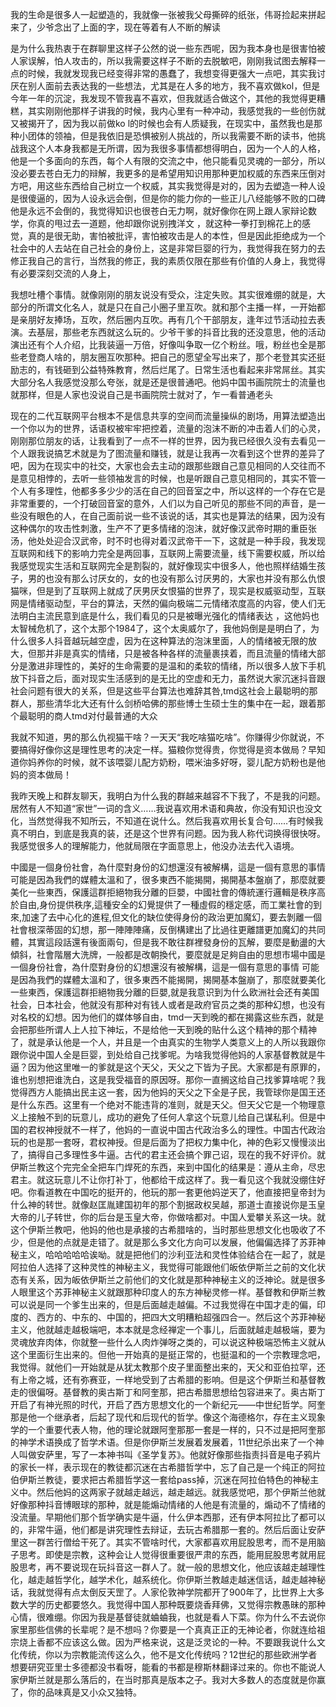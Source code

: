 我的生命是很多人一起塑造的，我就像一张被我父母撕碎的纸张，伟哥捡起来拼起来了，少爷念出了上面的字，现在等着有人不断的解读

是为什么我热衷于在群聊里这样子公然的说一些东西呢，因为我本身也是很害怕被人家误解，怕人攻击的，所以我需要这样子不断的去脱敏吧，刚刚我试图去解释一点的时候，我就发现我已经变得非常的愚蠢了，我想变得更强大一点吧，其实我讨厌在别人面前去表达我的一些想法，尤其是在人多的地方，我不喜欢做kol，但是今年一年的沉淀，我发现不管我喜不喜欢，但我就适合做这个，其他的我觉得更糟糕，其实刚刚他那样子讲我的时候，我内心里有一种冲动，我感觉我的一些创伤就又被揭开了，因为我以前做ko l的时候也会有人质疑我，在现实中，虽然我也是那种小团体的领袖，但是我依旧是恐惧被别人挑战的，所以我需要不断的读书，他挑战我这个人本身我都是无所谓，因为我很多事情都想得明白，因为一个人的人格，他是一个多面向的东西，每个人有限的交流之中，他只能看见灵魂的一部分，所以没必要去苍白无力的辩解，我更多的是希望用知识用那种更加权威的东西来压倒对方吧，用这些东西给自己树立一个权威，其实我觉得是对的，因为去塑造一种人设是很傻逼的，因为人设永远会倒，但是你的能力你的一些正儿八经能够不败的口碑他是永远不会倒的，我觉得知识也很苍白无力啊，就好像你在网上跟人家辩论数学，你真的甩过去一道题，他却跟你说别拽洋文 ，就这种一拳打到棉花上的感觉，真的是很无助，害怕被批评，害怕被攻击是人的本性，但是因此拒绝成为一个社会中的人去站在自己社会的身份上，这是非常巨婴的行为，我觉得我在努力的去修正我自己的言行，当然我的修正，我的素质仅限在那些有价值的人身上，我觉得有必要深刻交流的人身上，

我想吐槽个事情。就像刚刚的朋友说没有受众，注定失败。其实很难绷的就是，大部分的所谓文化名人，就是只在自己小圈子里互吹。就和那个主播一样，一开始都是亲朋好友捧场，互吹，然后圈内互吹。再有几个干部朋友，逢年过节活动拉去表演。去基层，那些老东西就这么玩的。少爷干爹的抖音比我的还没意思，他的活动演出还有个人介绍，比我装逼一万倍，好像叫争取一亿个粉丝。哦，粉丝也全是那些老登商人啥的，朋友圈互吹那种。把自己的愿望全写出来了，那个老登其实还挺励志的，有钱砸到公益特殊教育，然后烂尾了。日常生活也看起来非常屌丝。其实大部分名人我感觉没那么夸张，就是还是很普通吧。他妈中国书画院院士的流量也就那样，但是人家也没说自己是书画院院士就对了，乍一看普通老头

现在的二代互联网平台根本不是信息共享的空间而流量操纵的剧场，用算法塑造出一个你以为的世界，话语权被牢牢把控着，流量的泡沫不断的冲击着人们的心灵，刚刚那位朋友的话，让我看到了一点不一样的世界，因为我已经很久没有去看见一个人跟我说搞艺术就是为了图流量和赚钱，就是让我再一次看到这个世界的差异了吧，因为在现实中的社交，大家也会去主动的跟那些跟自己意见相同的人交往而不是意见相悖的，去听一些领袖发言的时候，也是听跟自己意见相同的，其实不管一个人有多理性，他都多多少少的活在自己的回音室之中，所以这样的一个存在它是非常重要的，一个打破回音室的意外，人们以为自己听见的那些不同的声音，是一些没有眼色的人，在自己面前说一些不该说的话，其实也是算法的结果，因为没有这种偶尔的攻击性刺激，生产不了更多情绪的泡沫，就好像汉武帝时期的重臣张汤，他处处迎合汉武帝，时不时也得对着汉武帝干一下，这就是一种手段，我发现互联网和线下的影响力完全是两回事，互联网上需要流量，线下需要权威，所以给我感觉现实生活和互联网完全是割裂的，就好像现实中很多人，他也照样结婚生孩子，男的也没有那么讨厌女的，女的也没有那么讨厌男的，大家也并没有那么仇恨猫咪，但是到了互联网上就成了厌男厌女恨猫的世界了，现实是权威驱动型，互联网是情绪驱动型，平台的算法，天然的偏向极端二元情绪浓度高的内容，使人们无法明白主流民意到底是什么，我们看见的只是被曝光强化的情绪表达 ，这他妈也太智械危机了，这个太那个1984了，这个太奥威尔了，我他妈倒是是明白了，为什么很多人抖音越玩越空虚，因为在这种算法的泡沫里面，人的情绪被无限的放大，但那并非是真实的情绪，只是被各种各样的流量裹挟着，而且流量的情绪大部分是激进非理性的，美好的生命需要的是温和的柔软的情绪，所以很多人放下手机放下抖音之后，面对现实生活感到的是无比的空虚和无力，虽然说大家沉迷抖音跟社会问题有很大的关系，但是这些平台算法也难辞其咎,tmd这社会上最聪明的那群人，那些清华北大还有什么剑桥哈佛的那些博士生硕士生的集中在一起，跟着那个最聪明的商人tmd对付最普通的大众

我就不知道，男的那么仇视猫干啥？一天天“我吃啥猫吃啥”。你赚得少你就说，不要搞得好像你这是理性思考的决定一样。猫粮你觉得贵，你觉得是资本做局？早知道你妈养你的时候，就不该喂婴儿配方奶粉，喂米油多好呀，婴儿配方奶粉也是他妈的资本做局！

我昨天晚上和群友聊天，我明白为什么我的群越来越容不下我了，不是我的问题。居然有人不知道“家世”一词的含义……我说喜欢用术语和典故，你没有知识也没文化，当然觉得我不知所云，不知道在说什么。然后我喜欢用长复合句……有时候我真不明白，到底是我真的装，还是这个世界有问题。因为我人称代词换得很快呀。我感觉很多人的理解能力，他就局限在字面意思上，他没办法去代入语境。

中國是一個身份社會，為什麼對身份的幻想還沒有被解構，這是一個有意思的事情 可能是因為我們的媒體太溫和了，很多東西不能揭開，揭開基本盤崩了，那麼就要美化一些東西，保護這群拒絕物我分離的巨嬰，中國社會的傳統運行邏輯是秩序高於自由,身份提供秩序,這種安全的幻覺提供了一種虛假的穩定感，而工業社會的到來,加速了去中心化的進程,但文化的缺位使得身份的政治更加魔幻，要去剝離一個社會根深蒂固的幻想，那一陣陣陣痛，反倒構建出了比過往更離譜更加魔幻的共同體，其實這段話還有後面兩句，但是我不敢往群裡發身份的瓦解，要麼是動盪的大傾斜，社會階層大洗牌，一般都是改朝換代，要麼就是足夠自由的思想市場中國是一個身份社會，為什麼對身份的幻想還沒有被解構，這是一個有意思的事情 可能是因為我們的媒體太溫和了，很多東西不能揭開，揭開基本盤崩了，那麼就要美化一些東西，保護這群拒絕物我分離的巨嬰,就是我意识到为什么欧洲社会还有美国社会，日本社会，他就没有那种对有钱人或者是政府官员之类的那种幻想，也没有对名校的幻想。因为他们的媒体够自由，tmd一天到晚的都在揭露这些东西，就是会把那些所谓人上人拉下神坛，不是给他一天到晚的贴什么这个精神的那个精神了，就是承认他是一个人，并且是一个由真实的生物学人类意义上的人所以我跟你跟你说中国人全是巨婴，到处给自己找爹呢。为啥我觉得他妈的人家基督教就是牛逼？因为他这里唯一的爹就是这个天父，天父之下皆为子民。大家都是有原罪的，谁也别想把谁洗白，这是我受福音的原因呀。那你一直搁这给自己找爹算啥呢？我觉得西方人能搞出民主这一套，因为他妈的天父之下全是子民，我管球你是国王还是什么东西。这里有一个绝对不能违背的准则，就是天父。但天父它是一个物理意义上接触不到的玩意儿，成功的避免了任何人拿这个玩意儿给自己谋私利。但是中国的君权神授就不一样了，他妈的一直说中国古代政治多么的理性。中国古代政治玩的也是那一套呀，君权神授。但是后面为了把权力集中化，神的色彩又慢慢淡出了，搞得自己多理性多牛逼。古代的君主还会搞个罪己诏，现在的我不好评价。就伊斯兰教这个完完全全把车门焊死的东西，来到中国化的结果是：遵从主命，尽忠君主。就这玩意儿不让你打补丁，他都给干成这样了。我一看见这个我就没绷住好吧。你看道教在中国吃的挺开的，他玩的那一套更他妈逆天了，他直接把皇帝封为什么神的转世。就像赵匡胤建国初年的那个割据政权吴越，那道士直接说你是玉皇大帝的儿子转世，你的后台是玉皇大帝，你做啥都对。中国人爱攀关系这一块。就这个伊斯兰教吧，他妈的他也是承接的古希腊啥的，当时那些思想文化也吸收了不少，但是他的点就是走错了。就是那么多文化方向可以发展，他偏偏选择了苏菲神秘主义，哈哈哈哈哈诶呦。就是把他们的沙利亚法和灵性体验结合在一起了，就是阿拉伯人选择了这种灵性的神秘主义，我觉得可能跟他们皈依伊斯兰之前的文化状态有关系，因为皈依伊斯兰之前他们的文化就是那种神秘主义的泛神论。就是很多人眼里这个苏菲神秘主义就跟那种印度人的东方神秘灵修一样。基督教和伊斯兰教可以说是同一个爹生出来的，但是后面越走越偏。不过我觉得在中国才走的偏，印度的、西方的、中东的、中国的，把四大文明糟粕超强四合一。然后这个苏菲神秘主义，他就越走越极端吧，本本就是念经禅定一个事儿，后面就越走越极端，要为灵魂放弃肉体，你就整一些什么人肉炸弹呀之类的，可以说这种极端恐怖主义就从这个里面衍生出来的。但他一开始真的是挺正常的，也挺温和的一个宗教理念吧，我觉得。就他们一开始就是从犹太教那个皮子里面整出来的，天父和亚伯拉罕，还有上帝之城，还有弥赛亚，一样地受到了古希腊的影响。但是这个伊斯兰和基督教走的很偏呀。基督教的奥古斯丁和阿奎那，把古希腊思想给包容进来了。奥古斯丁开启了有神光照的时代，开启了西方思想文化的一个新纪元——中世纪哲学。阿奎那是他一个继承者，后起了现代和后现代的哲学。像这个海德格尔，存在主义现象学的一个重要代表人物，他的理论就跟阿奎那那一套是一样的，只不过是把阿奎那的神学术语换成了哲学术语。但是你伊斯兰发展着发展着，11世纪杀出来了一个神人叫做安萨里，写了一本神书叫《圣学复苏》。他就好像那些指责抖音是电子鸦片的家长一样，表示现在的教徒都沉迷在古希腊哲学中，忘了自己是一个纯正的阿拉伯伊斯兰教徒，要求把古希腊哲学这一套给pass掉，沉迷在阿拉伯特色的神秘主义中。然后他妈的这两家子就越走越远，越走越远。就我感觉吧，那个伊斯兰他就好像那种抖音博眼球的那种，就是能煽动情绪的人他是有流量的，煽动不了情绪的没流量。早期他们那个哲学确实是牛逼，什么伊本西那，还有伊本阿拉比了都可以的，非常牛逼，他们都是讲究理性去辩证，去玩古希腊那一套的。然后后面让安萨里这一群苦行僧给干死了。其实不管啥时代，大家都喜欢用屁股思考，而不是用脑子思考。即使是宗教，这种会让人觉得很重要很严肃的东西，能用屁股思考就用屁股思考，再不要说现在玩抖音这一群人了。就一般的思想文化，他应该越走越理性化，越走越哲学化，越学术化，越系统化。你伊斯兰教越走越迷信话，越走越神秘话，我就觉得有点太倒反天罡了。人家伦敦神学院都开了900年了，比世界上大多数大学的历史都要悠久。我觉得中国人那种既要烧香拜佛，又觉得宗教愚昧的那种心情，很难绷。你因为我是基督徒就蛐蛐我，也就是看人下菜。你为什么不去说你家里那些信佛的长辈呢？是不想吗？你要是一个真真正正的无神论者，你就连给祖宗烧上香都不应该这么做。因为严格来说，这是泛灵论的一种。不要跟我说什么文化传统，你以为宗教能流传这么久，他不是文化传统吗？12世纪的那些欧洲学者想要研究亚里士多德都没书看呀，能看的书都是穆斯林翻译过来的。你也不能说人家伊斯兰就是那么落后的，在当时那真是版本之子。我对大多数人的态度就是你赢了，你的品味真是又小众又独特。